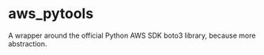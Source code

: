 # aws_pytools
A wrapper around the official Python AWS SDK boto3 library, because more abstraction.
